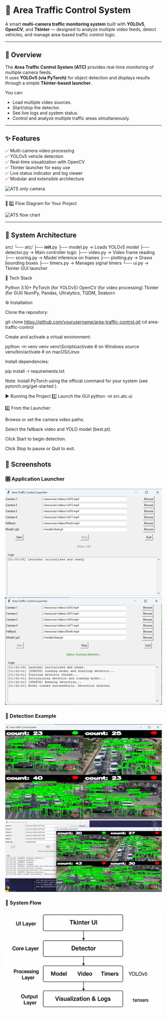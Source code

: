 # 🚦 Area Traffic Control System

A smart **multi-camera traffic monitoring system** built with **YOLOv5**, **OpenCV**, and **Tkinter** — designed to analyze multiple video feeds, detect vehicles, and manage area-based traffic control logic.

---

## 🧩 Overview

The **Area Traffic Control System (ATC)** provides real-time monitoring of multiple camera feeds.  
It uses **YOLOv5 (via PyTorch)** for object detection and displays results through a simple **Tkinter-based launcher**.

You can:
- Load multiple video sources.
- Start/stop the detector.
- See live logs and system status.
- Control and analyze multiple traffic areas simultaneously.

---

## ✨ Features

✅ Multi-camera video processing  
✅ YOLOv5 vehicle detection  
✅ Real-time visualization with OpenCV  
✅ Tkinter launcher for easy use  
✅ Live status indicator and log viewer  
✅ Modular and extensible architecture  



<img width="638" height="387" alt="ATS only camera" src="https://github.com/user-attachments/assets/53629ecd-f16d-4246-b2eb-262d5a0fe07a" />

---
🔧 2️⃣ Flow Diagram for Your Project

<img width="1536" height="1024" alt="ATS flow chart" src="https://github.com/user-attachments/assets/fb1b14cc-e9c2-4d85-8d93-4cd005b9e688" />


---
## 🧠 System Architecture


src/
└── atc/
    ├── __init__.py
    ├── model.py         → Loads YOLOv5 model
    ├── detector.py      → Main controller logic
    ├── video.py         → Video frame reading
    ├── scoring.py       → Model inference on frames
    ├── plotting.py      → Draws bounding boxes
    ├── timers.py        → Manages signal timers
    └── ui.py            → Tkinter GUI launcher


🧰 Tech Stack

Python 3.10+
PyTorch (for YOLOv5)
OpenCV (for video processing)
Tkinter (for GUI)
NumPy, Pandas, Ultralytics, TQDM, Seaborn



⚙️ Installation

Clone the repository:

git clone https://github.com/yourusername/area-traffic-control.git
cd area-traffic-control

Create and activate a virtual environment:

python -m venv venv
venv\Scripts\activate   # on Windows
source venv/bin/activate  # on macOS/Linux


Install dependencies:

pip install -r requirements.txt


Note: Install PyTorch using the official command for your system
(see pytorch.org/get-started
).

▶️ Running the Project
1️⃣ Launch the GUI
python -m src.atc.ui

2️⃣ From the Launcher:

Browse or set the camera video paths.

Select the fallback video and YOLO model (best.pt).

Click Start to begin detection.

Click Stop to pause or Quit to exit.


## 📸 Screenshots

### 🎛️ Application Launcher
![Launcher UI](resources/pictures/ui_launcher.png)
![Launcher UI2](resources/pictures/ui_launcher_2.png)

### 🚦 Detection Example
![Detection in Action](resources/pictures/detection_example.png)
![Detection in Action 2](resources/pictures/ATC_running.png)
### 🧩 System Flow
![System Architecture](resources/pictures/ATS_flow_chart.png)


